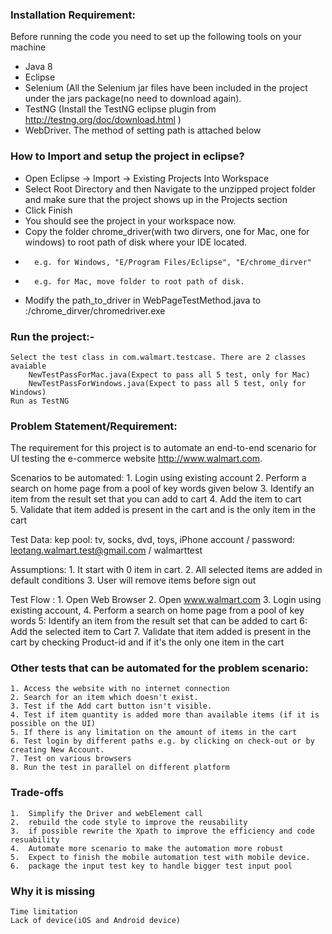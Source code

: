 ### Installation Requirement:
Before running the code you need to set up the following tools on your machine
- Java 8
- Eclipse
- Selenium (All the Selenium jar files have been included in the project under the jars package(no need to download again).
- TestNG (Install the TestNG eclipse plugin from http://testng.org/doc/download.html  )
- WebDriver. The method of setting path is attached below

### How to Import and setup the project in eclipse?
- Open Eclipse -> Import -> Existing Projects Into Workspace
-	Select Root Directory and then Navigate to the unzipped project folder and make sure that the project shows up in the Projects section
-	Click Finish
-	You should see the project in your workspace now. 
-	Copy the folder chrome_driver(with two dirvers, one for Mac, one for windows) to root path of disk where your IDE located.    
-	    e.g. for Windows, "E/Program Files/Eclipse", "E/chrome_dirver"
-	    e.g. for Mac, move folder to root path of disk.
-	Modify the path_to_driver in WebPageTestMethod.java to :/chrome_dirver/chromedriver.exe

### Run the project:-
    Select the test class in com.walmart.testcase. There are 2 classes avaiable
        NewTestPassForMac.java(Expect to pass all 5 test, only for Mac)
        NewTestPassForWindows.java(Expect to pass all 5 test, only for Windows)
    Run as TestNG
 
### Problem Statement/Requirement: 
The requirement for this project is to automate an end-to-end scenario for UI testing the e-commerce website http://www.walmart.com. 

Scenarios to be automated:
    1. Login using existing account
    2. Perform a search on home page from a pool of key words given below
    3. Identify an item from the result set that you can add to cart
    4. Add the item to cart    
    5. Validate that item added is present in the cart and is the only item in the cart

Test Data:
    kep pool: tv, socks, dvd, toys, iPhone
    account / password: leotang.walmart.test@gmail.com / walmarttest
    
Assumptions:
    1. It start with 0 item in cart.
    2. All selected items are added in default conditions
    3. User will remove items before sign out

Test Flow :
    1. Open Web Browser
    2. Open www.walmart.com
    3. Login using existing account,
    4. Perform a search on home page from a pool of key words
    5: Identify an item from the result set that can be added to cart
    6: Add the selected item to Cart
    7. Validate that item added is present in the cart by checking Product-id 
       and if it's the only one item in the cart

### Other tests that can be automated for the problem scenario:
    1. Access the website with no internet connection
    2. Search for an item which doesn't exist.
    3. Test if the Add cart button isn't visible.
    4. Test if item quantity is added more than available items (if it is possible on the UI)
    5. If there is any limitation on the amount of items in the cart
    6. Test login by different paths e.g. by clicking on check-out or by creating New Account.
    7. Test on various browsers
    8. Run the test in parallel on different platform

### Trade-offs
    1.	Simplify the Driver and webElement call
    2.  rebuild the code style to improve the reusability
    3.  if possible rewrite the Xpath to improve the efficiency and code resuability
    4.  Automate more scenario to make the automation more robust   
    5.  Expect to finish the mobile automation test with mobile device.
    6.  package the input test key to handle bigger test input pool

### Why it is missing
    Time limitation 
    Lack of device(iOS and Android device)

